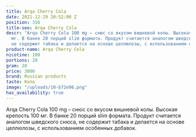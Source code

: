```yaml
---
title: Arqa Cherry Cola
date: 2021-12-29 20:52:00 Z
position: 316
title-seo: Arqa Cherry Cola
descr: "Arqa Cherry Cola 100 mg – снюс со вкусом вишневой колы. Высокая крепость 100
  мг. В банке 20 порций slim формата. Продукт считается аналогом шведского снюса,
  не содержит табака и делается на основе целлюлозы, с использованием особенных добавок.\n\n"
product-name: Arqa Cherry Cola
nicotine: 100
portions: 20
gram: 20
price: 3000
brand: Russian products
taste: Кола
image: "/uploads/10-b72e96.png"
has_availability: true
---
```


Arqa Cherry Cola 100 mg – снюс со вкусом вишневой колы. Высокая крепость 100 мг. В банке 20 порций slim формата. Продукт считается аналогом шведского снюса, не содержит табака и делается на основе целлюлозы, с использованием особенных добавок.

